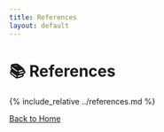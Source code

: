 ```yaml
---
title: References
layout: default
---
```


# 📚 References

{% include_relative ../references.md %}

[Back to Home](index.md)